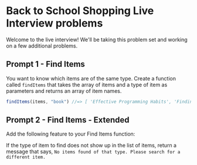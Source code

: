 # Back to School Shopping Live Interview problems

Welcome to the live interview! We'll be taking this problem set and working on a few additional problems.


## Prompt 1 - Find Items
You want to know which items are of the same type. Create a function called `findItems` that takes the array of items and a type of item as parameters and returns an array of item names.


```js
findItems(items, "book") //=> [ 'Effective Programming Habits', 'Finding Your Center' ]
```

## Prompt 2 - Find Items - Extended
Add the following feature to your Find Items function:

If the type of item to find does not show up in the list of items, return a message that says, `No items found of that type. Please search for a different item.`
